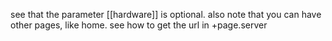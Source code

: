 see that the parameter [[hardware]] is optional. also note that you can have other pages, like home.
see how to get the url in +page.server